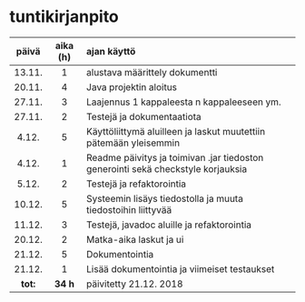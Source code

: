 # tuntikirjanpito

| päivä | aika (h) | ajan käyttö |
| :----:|:----:| :----- |
| 13.11.| 1 | alustava määrittely dokumentti |
| 20.11.| 4 | Java projektin aloitus |
| 27.11.| 3 | Laajennus 1 kappaleesta n kappaleeseen ym.|
| 27.11.| 2 | Testejä ja dokumentaatiota |
| 4.12. | 5 | Käyttöliittymä aluilleen ja laskut muutettiin pätemään yleisemmin|
| 4.12. | 1 | Readme päivitys ja toimivan .jar tiedoston generointi sekä checkstyle korjauksia |
| 5.12. | 2 | Testejä ja refaktorointia |
| 10.12.| 5 | Systeemin lisäys tiedostolla ja muuta tiedostoihin liittyvää |
| 11.12.| 3 | Testejä, javadoc aluille ja refaktorointia |
| 20.12.| 2 | Matka-aika laskut ja ui|
| 21.12.| 5 | Dokumentointia |
| 21.12. | 1 | Lisää dokumentointia ja viimeiset testaukset |
|**tot:** | **34 h** | päivitetty 21.12. 2018|
